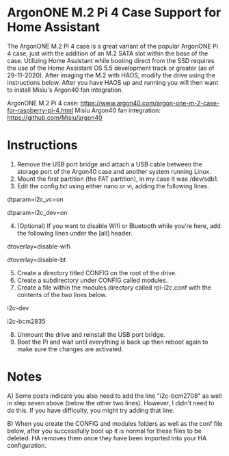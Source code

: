 # ArgonONE M.2 Pi 4 Case Support for Home Assistant

The ArgonONE M.2 Pi 4 case is a great variant of the popular ArgonONE Pi 4 case, just with the addition of an M.2 SATA slot within the base of the case.  Utilizing Home Assistant while booting direct from the SSD requires the use of the Home Assistant OS 5.5 development track or greater (as of 29-11-2020).  After imaging the M.2 with HAOS, modify the drive using the instructions below.  After you have HAOS up and running you will then want to install Misiu's Argon40 fan integration.

ArgonONE M.2 Pi 4 case: https://www.argon40.com/argon-one-m-2-case-for-raspberry-pi-4.html
Misiu Argon40 fan integration: https://github.com/Misiu/argon40


# Instructions

1. Remove the USB port bridge and attach a USB cable between the storage port of the Argon40 case and another system running Linux.
2. Mount the first partition (the FAT partition), in my case it was /dev/sdb1.
3. Edit the config.txt using either nano or vi, adding the following lines.

  dtparam=i2c_vc=on

  dtparam=i2c_dev=on

4. (Optional) If you want to disable Wifi or Bluetooth while you're here, add the following lines under the [all] header.

  dtoverlay=disable-wifi

  dtoverlay=disable-bt

5. Create a directory titled CONFIG on the root of the drive.
6. Create a subdirectory under CONFIG called modules.
7. Create a file within the modules directory called rpi-i2c.conf with the contents of the two lines below.

  i2c-dev

  i2c-bcm2835

8. Unmount the drive and reinstall the USB port bridge.
9. Boot the Pi and wait until everything is back up then reboot again to make sure the changes are activated.


# Notes

A) Some posts indicate you also need to add the line "i2c-bcm2708" as well in step seven above (below the other two lines).  However, I didn't need to do this.  If you have difficulty, you might try adding that line.

B) When you create the CONFIG and modules folders as well as the conf file below, after you successfully boot up it is normal for these files to be deleted.  HA removes them once they have been imported into your HA configuration.
